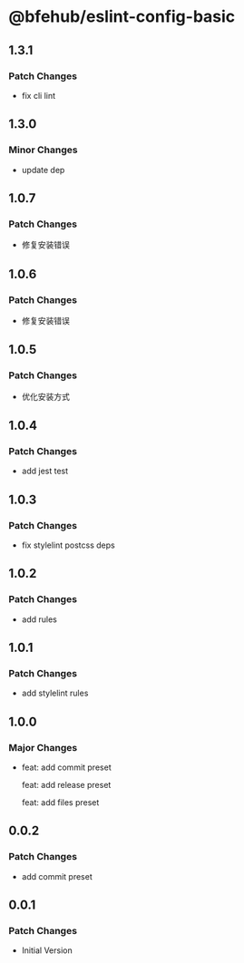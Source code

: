 # @bfehub/eslint-config-basic

## 1.3.1

### Patch Changes

- fix cli lint

## 1.3.0

### Minor Changes

- update dep

## 1.0.7

### Patch Changes

- 修复安装错误

## 1.0.6

### Patch Changes

- 修复安装错误

## 1.0.5

### Patch Changes

- 优化安装方式

## 1.0.4

### Patch Changes

- add jest test

## 1.0.3

### Patch Changes

- fix stylelint postcss deps

## 1.0.2

### Patch Changes

- add rules

## 1.0.1

### Patch Changes

- add stylelint rules

## 1.0.0

### Major Changes

- feat: add commit preset

  feat: add release preset

  feat: add files preset

## 0.0.2

### Patch Changes

- add commit preset

## 0.0.1

### Patch Changes

- Initial Version
